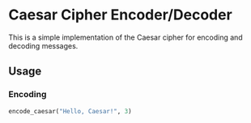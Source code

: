 # Caesar Cipher Encoder/Decoder

This is a simple implementation of the Caesar cipher for encoding and decoding messages.

## Usage

### Encoding
```python
encode_caesar("Hello, Caesar!", 3)
